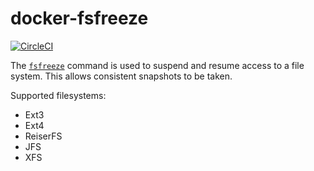 # docker-fsfreeze

[![CircleCI](https://circleci.com/gh/Intellection/docker-fsfreeze/tree/master.svg?style=svg&circle-token=61fff2811f0766a50f34853754ccd75bbe2d4ffd)](https://circleci.com/gh/Intellection/docker-fsfreeze/tree/master)

The [`fsfreeze`][1] command is used to suspend and resume access to a file system. This allows consistent snapshots to be taken.

Supported filesystems:
* Ext3
* Ext4
* ReiserFS
* JFS
* XFS

[1]: https://linux.die.net/man/8/fsfreeze
[2]: https://blog.pythian.com/fsfreeze-in-linux/
